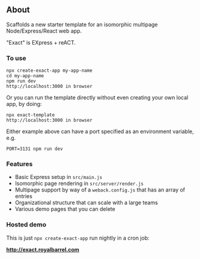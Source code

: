 ## About

Scaffolds a new starter template for an isomorphic multipage Node/Express/React
web app.

"Exact" is EXpress + reACT.

### To use

    npx create-exact-app my-app-name
    cd my-app-name
    npm run dev
    http://localhost:3000 in browser

Or you can run the template directly without even creating your own local app,
by doing:

    npx exact-template
    http://localhost:3000 in browser

Either example above can have a port specified as an environment variable, e.g.

    PORT=3131 npm run dev

### Features

* Basic Express setup in `src/main.js`
* Isomorphic page rendering in `src/server/render.js`
* Multipage support by way of a `weback.config.js` that has an array of entries
* Organizational structure that can scale with a large teams
* Various demo pages that you can delete

### Hosted demo

This is just `npx create-exact-app` run nightly in a cron job:

**http://exact.royalbarrel.com**
